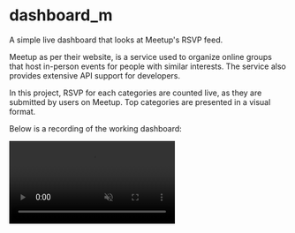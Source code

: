 # dashboard_m
A simple live dashboard that looks at Meetup's RSVP feed.

Meetup as per their website, is a service used to organize online groups that host in-person events for people with similar interests. The service also provides extensive API support for developers.

In this project, RSVP for each categories are counted live, as they are submitted by users on Meetup. Top categories are presented in a visual format.

Below is a recording of the working dashboard:

<video playsinline="" autoplay="" muted="" loop="" class="embed-responsive embed-responsive-16by9">
                                    <source src="images/meetup_gif.mp4" type="video/mp4">
                                </video>
